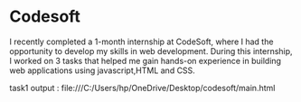 # Codesoft
I recently completed a 1-month internship at CodeSoft, where I had the opportunity to develop my skills in web development. During this internship, I worked on 3 tasks that helped me gain hands-on experience in building web applications using javascript,HTML and CSS.

task1 output : file:///C:/Users/hp/OneDrive/Desktop/codesoft/main.html
